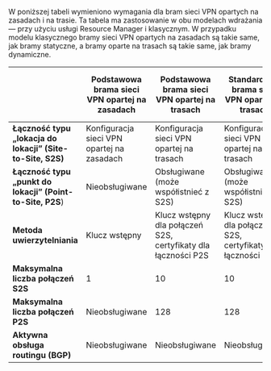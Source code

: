 W poniższej tabeli wymieniono wymagania dla bram sieci VPN opartych na zasadach i na trasie. Ta tabela ma zastosowanie w obu modelach wdrażania — przy użyciu usługi Resource Manager i klasycznym. W przypadku modelu klasycznego bramy sieci VPN opartych na zasadach są takie same, jak bramy statyczne, a bramy oparte na trasach są takie same, jak bramy dynamiczne.


|   | **Podstawowa brama sieci VPN opartej na zasadach** | **Podstawowa brama sieci VPN opartej na trasach** | **Standardowa brama sieci VPN opartej na trasach**   | **Brama sieci VPN na opartej na trasach o wysokiej wydajności** |
|---|---------------------------------------|---------------------------------------|----------------------------|----------------------------------|
|    **Łączność typu „lokacja do lokacji” (Site-to-Site, S2S)**  | Konfiguracja sieci VPN opartej na zasadach        | Konfiguracja sieci VPN opartej na trasach  | Konfiguracja sieci VPN opartej na trasach     | Konfiguracja sieci VPN opartej na trasach    |
| **Łączność typu „punkt do lokacji” (Point-to-Site, P2S**)      | Nieobsługiwane   | Obsługiwane (może współistnieć z S2S)  | Obsługiwane (może współistnieć z S2S)  | Obsługiwane (może współistnieć z S2S) |
| **Metoda uwierzytelniania**                 |    Klucz wstępny  | Klucz wstępny dla połączeń S2S, certyfikaty dla łączności P2S | Klucz wstępny dla połączeń S2S, certyfikaty dla łączności P2S | Klucz wstępny dla połączeń S2S, certyfikaty dla łączności P2S |
| **Maksymalna liczba połączeń S2S**       | 1                              | 10                                                                    | 10                                | 30                               |
| **Maksymalna liczba połączeń P2S**       | Nieobsługiwane                  | 128                                                                   | 128                               | 128                              |
|**Aktywna obsługa routingu (BGP)**           | Nieobsługiwane                  | Nieobsługiwane                                                         | Nieobsługiwane                     | Nieobsługiwane                    |
 


<!--HONumber=Jun16_HO2-->


